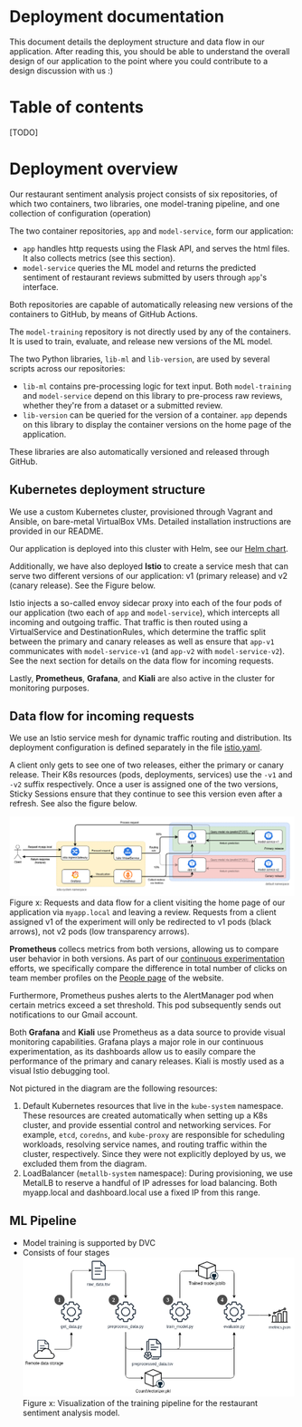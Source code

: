 # Deployment documentation

This document details the deployment structure and data flow in our application. After reading this, you should be able to understand the overall design of our application to the point where you could contribute to a design discussion with us :)

# Table of contents
[TODO]

# Deployment overview
Our restaurant sentiment analysis project consists of six repositories, of which two containers, two libraries, one model-traning pipeline, and one collection of configuration (operation)

The two container repositories, `app` and `model-service`, form our application:
- `app` handles http requests using the Flask API, and serves the html files. It also collects metrics (see this section).
- `model-service` queries the ML model and returns the predicted sentiment of restaurant reviews submitted by users through `app`'s interface.

Both repositories are capable of automatically releasing new versions of the containers to GitHub, by means of GitHub Actions.

The `model-training` repository is not directly used by any of the containers. It is used to train, evaluate, and release new versions of the ML model.

The two Python libraries, `lib-ml` and `lib-version`, are used by several scripts across our repositories:
- `lib-ml` contains pre-processing logic for text input. Both `model-training` and `model-service` depend on this library to pre-process raw reviews, whether they're from a dataset or a submitted review.
- `lib-version` can be queried for the version of a container. `app` depends on this library to display the container versions on the home page of the application.

These libraries are also automatically versioned and released through GitHub.

## Kubernetes deployment structure
We use a custom Kubernetes cluster, provisioned through Vagrant and Ansible, on bare-metal VirtualBox VMs. Detailed installation instructions are provided in our README.

Our application is deployed into this cluster with Helm, see our [Helm chart](https://github.com/remla25-team12/operation/tree/main/helm/myapp). 

Additionally, we have also deployed **Istio** to create a service mesh that can serve two different versions of our application: v1 (primary release) and v2 (canary release). See the Figure below. 

Istio injects a so-called envoy sidecar proxy into each of the four pods of our application (two each of `app` and `model-service`), which intercepts all incoming and outgoing traffic. That traffic is then routed using a VirtualService and DestinationRules, which determine the traffic split between the primary and canary releases as well as ensure that `app-v1` communicates with `model-service-v1` (and `app-v2` with `model-service-v2`). See the next section for details on the data flow for incoming requests.


Lastly, **Prometheus**, **Grafana**, and **Kiali** are also active in the cluster for monitoring purposes.


## Data flow for incoming requests
We use an Istio service mesh for dynamic traffic routing and distribution. Its deployment configuration is defined separately in the file [istio.yaml](https://github.com/remla25-team12/operation/blob/main/helm/myapp/templates/istio.yaml). 



A client only gets to see one of two releases, either the primary or canary release. Their K8s resources (pods, deployments, services) use the `-v1` and `-v2` suffix respectively. Once a user is assigned one of the two versions, Sticky Sessions ensure that they continue to see this version even after a refresh. See also the figure below.

![Visualization of the data flow for a client visiting the home page of our application via myapp.local and leaving a review](imgs/kubernetes_diagram.drawio.png)
Figure x: Requests and data flow for a client visiting the home page of our application via `myapp.local` and leaving a review. Requests from a client assigned v1 of the experiment will only be redirected to v1 pods (black arrows), not v2 pods (low transparency arrows).

**Prometheus** collecs metrics from both versions, allowing us to compare user behavior in both versions. As part of our [continuous experimentation]() efforts, we specifically compare the difference in total number of clicks on team member profiles on the [People page](myapp.local/people) of the website. 

Furthermore, Prometheus pushes alerts to the AlertManager pod when certain metrics exceed a set threshold. This pod subsequently sends out notifications to our Gmail account.

Both **Grafana** and **Kiali** use Prometheus as a data source to provide visual monitoring capabilities. Grafana plays a major role in our continuous experimentation, as its dashboards allow us to easily compare the performance of the primary and canary releases. Kiali is mostly used as a visual Istio debugging tool.

Not pictured in the diagram are the following resources:
1. Default Kubernetes resources that live in the `kube-system` namespace. These resources are created automatically when setting up a K8s cluster, and provide essential control and networking services. For example, `etcd`, `coredns`, and `kube-proxy` are responsible for scheduling workloads, resolving service names, and routing traffic within the cluster, respectively. Since they were not explicitly deployed by us, we excluded them from the diagram.
2. LoadBalancer (`metallb-system` namespace): During provisioning, we use MetalLB to reserve a handful of IP adresses for load balancing. Both myapp.local and dashboard.local use a fixed IP from this range.



<!-- - The Istio Gateway allows requests for the host `myapp.local` to enter the Istio service mesh.
- The DestinationRules `*-model-dr` and `*-app-dr` define subsets of model-service and app, respectively, for versioned routing.
- The VirtualService `*-model-vs` defines the routing rules. Currently, 90% of incoming requests are routed to the primary version (v1) of the application, while the remaining 10% is directed to a canary version (v2). Sticky sessions are implemented using the `x-newvers` HTTP header, which ensures that once a user is assigned a specific version, subsequent requests from the same user continue to be directed to that version.
    > The 90/10 split is variable and can be set in [Values.yaml](https://github.com/remla25-team12/operation/blob/main/helm/myapp/values.yaml) by editing `istio.modelTrafficSplit.v1Weight` and `istio.modelTrafficSplit.v2Weight`. 

- The VirtualService `*-app-vs` [TODO ???] -->



## ML Pipeline
- Model training is supported by DVC
- Consists of four stages
![Visualization of the training pipeline for the restaurant sentiment analysis model.](imgs/ML_pipeline.drawio.png)\
Figure x: Visualization of the training pipeline for the restaurant sentiment analysis model.